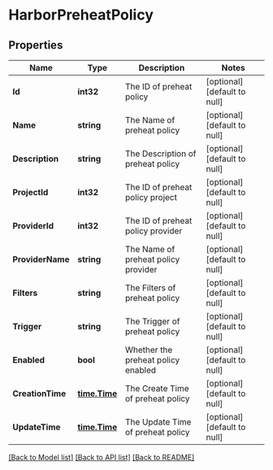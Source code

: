 # HarborPreheatPolicy

## Properties
Name | Type | Description | Notes
------------ | ------------- | ------------- | -------------
**Id** | **int32** | The ID of preheat policy | [optional] [default to null]
**Name** | **string** | The Name of preheat policy | [optional] [default to null]
**Description** | **string** | The Description of preheat policy | [optional] [default to null]
**ProjectId** | **int32** | The ID of preheat policy project | [optional] [default to null]
**ProviderId** | **int32** | The ID of preheat policy provider | [optional] [default to null]
**ProviderName** | **string** | The Name of preheat policy provider | [optional] [default to null]
**Filters** | **string** | The Filters of preheat policy | [optional] [default to null]
**Trigger** | **string** | The Trigger of preheat policy | [optional] [default to null]
**Enabled** | **bool** | Whether the preheat policy enabled | [optional] [default to null]
**CreationTime** | [**time.Time**](time.Time.md) | The Create Time of preheat policy | [optional] [default to null]
**UpdateTime** | [**time.Time**](time.Time.md) | The Update Time of preheat policy | [optional] [default to null]

[[Back to Model list]](../README.md#documentation-for-models) [[Back to API list]](../README.md#documentation-for-api-endpoints) [[Back to README]](../README.md)


